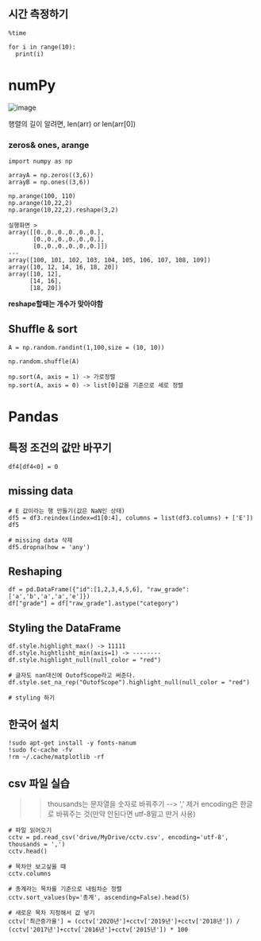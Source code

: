 ## 시간 측정하기

```
%time

for i in range(10):
  print(i)
````

# numPy
![image](https://user-images.githubusercontent.com/69943167/124406705-09cccf80-dd7d-11eb-8abf-eed5b2229302.png)

행렬의 길이 알려면, len(arr) or len(arr[0])

### zeros& ones, arange
```
import numpy as np

arrayA = np.zeros((3,6))
arrayB = np.ones((3,6))

np.arange(100, 110)
np.arange(10,22,2)
np.arange(10,22,2).reshape(3,2)
```

```
실행화면 >
array([[0.,0.,0.,0.,0.,0.],
       [0.,0.,0.,0.,0.,0.],
       [0.,0.,0.,0.,0.,0.]])
---
array([100, 101, 102, 103, 104, 105, 106, 107, 108, 109])
array([10, 12, 14, 16, 18, 20])
array([10, 12],
      [14, 16],
      [18, 20])
```
**reshape할때는 개수가 맞아야함**

## Shuffle & sort
```
A = np.random.randint(1,100,size = (10, 10))

np.random.shuffle(A)

np.sort(A, axis = 1) -> 가로정렬
np.sort(A, axis = 0) -> list[0]값을 기준으로 세로 정렬
```

# Pandas
## 특정 조건의 값만 바꾸기
```
df4[df4<0] = 0
```

## missing data
```
# E 값이라는 행 만들기(값은 NaN인 상태)
df5 = df3.reindex(index=d1[0:4], columns = list(df3.columns) + ['E'])
df5

# missing data 삭제
df5.dropna(how = 'any')
```

## Reshaping
```
df = pd.DataFrame({"id":[1,2,3,4,5,6], "raw_grade":['a','b','a','a','e']})
df["grade"] = df["raw_grade"].astype("category")
```

## Styling the DataFrame
```
df.style.highlight_max() -> 11111
df.style.hightlisht_min(axis=1) -> --------
df.style.highlight_null(null_color = "red")

# 글자도 nan대신에 OutofScope라고 써준다.
df.style.set_na_rep("OutofScope").highlight_null(null_color = "red")

# styling 하기
```

## 한국어 설치
```
!sudo apt-get install -y fonts-nanum
!sudo fc-cache -fv
!rm ~/.cache/matplotlib -rf
```

## csv 파일 실습
>> thousands는 문자열을 숫자로 바꿔주기 --> ',' 제거
>> encoding은 한글로 바꿔주는 것(만약 안된다면 utf-8말고 딴거 사용)
>> 
```
# 파일 읽어오기
cctv = pd.read_csv('drive/MyDrive/cctv.csv', encoding='utf-8', thousands = ',')
cctv.head()

# 목차만 보고싶을 때
cctv.columns

# 총계라는 목차를 기준으로 내림차순 정렬
cctv.sort_values(by='총계', ascending=False).head(5)

# 새로운 목차 지정해서 값 넣기
cctv['최근증가율'] = (cctv['2020년']+cctv['2019년']+cctv['2018년']) / (cctv['2017년']+cctv['2016년']+cctv['2015년']) * 100
